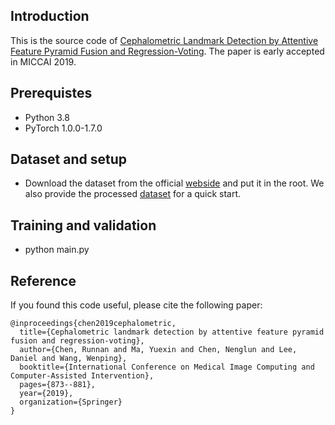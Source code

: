 ## Introduction
This is the source code of [Cephalometric Landmark Detection by Attentive Feature Pyramid Fusion and Regression-Voting](https://arxiv.org/pdf/1908.08841.pdf). The paper is early accepted in MICCAI 2019.



## Prerequistes
- Python 3.8
- PyTorch 1.0.0-1.7.0

## Dataset and setup
- Download the dataset from the official [webside](https://figshare.com/s/37ec464af8e81ae6ebbf) and put it in the root. We also provide the processed [dataset]([https://drive.google.com/file/d/1fGoaoZbp04NVi41jcEoEmbbCxrUcpjUO/view?usp=sharing](https://connecthkuhk-my.sharepoint.com/personal/crnsmile_connect_hku_hk/_layouts/15/onedrive.aspx?id=%2Fpersonal%2Fcrnsmile%5Fconnect%5Fhku%5Fhk%2FDocuments%2FGoogle%5Fdrive%2Fprocess%5Fdata%2Ezip&parent=%2Fpersonal%2Fcrnsmile%5Fconnect%5Fhku%5Fhk%2FDocuments%2FGoogle%5Fdrive&fromShare=true&ga=1)) for a quick start.

## Training and validation
- python main.py

## Reference

If you found this code useful, please cite the following paper:

```
@inproceedings{chen2019cephalometric,
  title={Cephalometric landmark detection by attentive feature pyramid fusion and regression-voting},
  author={Chen, Runnan and Ma, Yuexin and Chen, Nenglun and Lee, Daniel and Wang, Wenping},
  booktitle={International Conference on Medical Image Computing and Computer-Assisted Intervention},
  pages={873--881},
  year={2019},
  organization={Springer}
}
```
